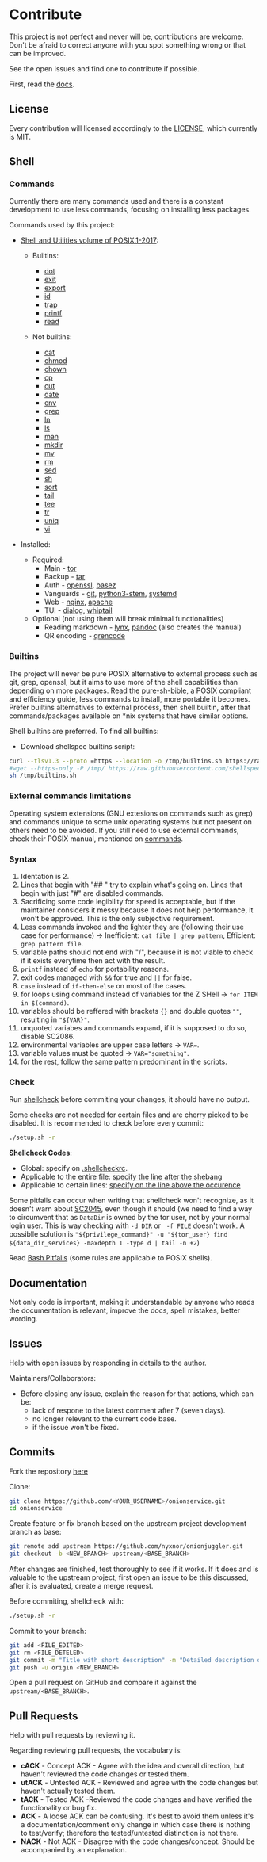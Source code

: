 # Contribute

This project is not perfect and never will be, contributions are welcome. Don't be afraid to correct anyone with you spot something wrong or that can be improved.

See the open issues and find one to contribute if possible.

First, read the [docs](https://github.com/nyxnor/onionjuggler/tree/main/docs).

## License

Every contribution will licensed accordingly to the [LICENSE](LICENSE), which currently is MIT.

## Shell

### Commands

Currently there are many commands used and there is a constant development to use less commands, focusing on installing less packages.

Commands used by this project:

* [Shell and Utilities volume of POSIX.1-2017](https://pubs.opengroup.org/onlinepubs/9699919799/utilities/contents.html):

  * Builtins:
    * [dot](https://pubs.opengroup.org/onlinepubs/9699919799/utilities/V3_chap02.html#tag_18_18)
    * [exit](https://pubs.opengroup.org/onlinepubs/9699919799/utilities/V3_chap02.html#tag_18_21)
    * [export](https://pubs.opengroup.org/onlinepubs/9699919799/utilities/V3_chap02.html#tag_18_22)
    * [id](https://pubs.opengroup.org/onlinepubs/9699919799/utilities/id.html#tag_20_59)
    * [trap](https://pubs.opengroup.org/onlinepubs/9699919799/utilities/V3_chap02.html#tag_18_28)
    * [printf](https://pubs.opengroup.org/onlinepubs/9699919799/utilities/printf.html#tag_20_94)
    * [read](https://pubs.opengroup.org/onlinepubs/9699919799/utilities/read.html#tag_20_109)

  * Not builtins:
    * [cat](https://pubs.opengroup.org/onlinepubs/9699919799/utilities/cat.html#tag_20_13)
    * [chmod](https://pubs.opengroup.org/onlinepubs/9699919799/utilities/chmod.html#tag_20_17)
    * [chown](https://pubs.opengroup.org/onlinepubs/9699919799/utilities/chown.html#tag_20_18)
    * [cp](https://pubs.opengroup.org/onlinepubs/9699919799/utilities/cp.html#tag_20_24)
    * [cut](https://pubs.opengroup.org/onlinepubs/9699919799/utilities/cut.html#tag_20_28)
    * [date](https://pubs.opengroup.org/onlinepubs/9699919799/utilities/date.html#tag_20_30)
    * [env](https://pubs.opengroup.org/onlinepubs/9699919799/utilities/env.html#tag_20_39)
    * [grep](https://pubs.opengroup.org/onlinepubs/9699919799/utilities/grep.html#tag_20_55)
    * [ln](https://pubs.opengroup.org/onlinepubs/9699919799/utilities/ln.html#tag_20_67)
    * [ls](https://pubs.opengroup.org/onlinepubs/9699919799/utilities/ls.html#tag_20_73)
    * [man](https://pubs.opengroup.org/onlinepubs/9699919799/utilities/man.html#tag_20_77)
    * [mkdir](https://pubs.opengroup.org/onlinepubs/9699919799/utilities/mkdir.html#tag_20_79)
    * [mv](https://pubs.opengroup.org/onlinepubs/9699919799/utilities/mv.html#tag_20_82)
    * [rm](https://pubs.opengroup.org/onlinepubs/9699919799/utilities/rm.html#tag_20_111)
    * [sed](https://pubs.opengroup.org/onlinepubs/9699919799/utilities/sed.html#tag_20_116)
    * [sh](https://pubs.opengroup.org/onlinepubs/9699919799/utilities/sh.html#tag_20_117)
    * [sort](https://pubs.opengroup.org/onlinepubs/9699919799/utilities/sort.html#tag_20_119)
    * [tail](https://pubs.opengroup.org/onlinepubs/9699919799/utilities/tail.html#tag_20_125)
    * [tee](https://pubs.opengroup.org/onlinepubs/9699919799/utilities/tee.html#tag_20_127)
    * [tr](https://pubs.opengroup.org/onlinepubs/9699919799/utilities/tr.html#tag_20_132)
    * [uniq](https://pubs.opengroup.org/onlinepubs/9699919799/utilities/uniq.html#tag_20_144)
    * [vi](https://pubs.opengroup.org/onlinepubs/9699919799/utilities/vi.html#tag_20_152)

* Installed:
  * Required:
    * Main - [tor](https://github.com/torproject/tor/blob/main/doc/man/tor.1.txt)
    * Backup - [tar](https://linux.die.net/man/1/tar)
    * Auth - [openssl](https://www.openssl.org/docs/manmaster/man1/genpkey.html), [basez](http://www.quarkline.net/basez/)
    * Vanguards - [git](https://git-scm.com/docs/user-manual), [python3-stem](https://stem.torproject.org/download.html), [systemd](https://www.freedesktop.org/software/systemd/man/)
    * Web - [nginx](https://docs.nginx.com/nginx/admin-guide/), [apache](https://httpd.apache.org/docs/current/)
    * TUI - [dialog](https://www.freebsd.org/cgi/man.cgi?dialog), [whiptail](https://manpages.debian.org/testing/whiptail/whiptail.1.en.html)
  * Optional (not using them will break minimal functionalities)
    * Reading markdown - [lynx](https://linux.die.net/man/1/lynx), [pandoc](https://pandoc.org/MANUAL.html) (also creates the manual)
    * QR encoding - [qrencode](https://github.com/fukuchi/libqrencode/)

### Builtins

The project will never be pure POSIX alternative to external process such as git, grep, openssl, but it aims to use more of the shell capabilities than depending on more packages. Read the [pure-sh-bible](https://github.com/dylanaraps/pure-sh-bible), a POSIX compliant and efficiency guide, less commands to install, more portable it becomes. Prefer builtins alternatives to external process, then shell builtin, after that commands/packages available on *nix systems that have similar options.

Shell builtins are preferred. To find all builtins:
* Download shellspec builtins script:
```sh
curl --tlsv1.3 --proto =https --location -o /tmp/builtins.sh https://raw.githubusercontent.com/shellspec/shellspec/master/contrib/builtins.sh
#wget --https-only -P /tmp/ https://raw.githubusercontent.com/shellspec/shellspec/master/contrib/builtins.sh
sh /tmp/builtins.sh
```

### External commands limitations

Operating system extensions (GNU extesions on commands such as grep) and commands unique to some unix operating systems but not present on others need to be avoided. If you still need to use external commands, check their POSIX manual, mentioned on [commands](#commands).

### Syntax

1. Identation is 2.
1. Lines that begin with "## " try to explain what's going on. Lines that begin with just "#" are disabled commands.
1. Sacrificing some code legibility for speed is acceptable, but if the maintainer considers it messy because it does not help performance, it won't be approved. This is the only subjective requirement.
1. Less commands invoked and the lighter they are (following their use case for performance) -> Inefficient: `cat file | grep pattern`, Efficient: `grep pattern file`.
1. variable paths should not end with "/", because it is not viable to check if it exists everytime then act with the result.
1. `printf` instead of `echo` for portability reasons.
1. exit codes managed with `&&` for true and `||` for false.
1. `case` instead of `if-then-else` on most of the cases.
1. for loops using command instead of variables for the Z SHell -> `for ITEM in $(command)`.
1. variables should be reffered with brackets `{}` and double quotes `""`, resulting in `"${VAR}"`.
1. unquoted variabes and commands expand, if it is supposed to do so, disable SC2086.
1. environmental variables are upper case letters -> `VAR=`.
1. variable values must be quoted -> `VAR="something"`.
1. for the rest, follow the same pattern predominant in the scripts.

### Check

Run [shellcheck](https://github.com/koalaman/shellcheck) before commiting your changes, it should have no output.

Some checks are not needed for certain files and are cherry picked to be disabled. It is recommended to check before every commit:

```sh
./setup.sh -r
```

**Shellcheck Codes**:
* Global: specify on [.shellcheckrc](https://github.com/koalaman/shellcheck/wiki/Ignore#ignoring-one-or-more-type-of-error-forever).
* Applicable to the entire file: [specify the line after the shebang](https://github.com/koalaman/shellcheck/wiki/Ignore#ignoring-one-specific-instance-in-a-file)
* Applicable to certain lines: [specify on the line above the occurence](https://github.com/koalaman/shellcheck/wiki/Ignore#ignoring-all-instances-in-a-file-044)

Some pitfalls can occur when writing that shellcheck won't recognize, as it doesn't warn about [SC2045](https://github.com/koalaman/shellcheck/wiki/SC2045), even though it should (we need to find a way to circumvent that as `DataDir` is owned by the tor user, not by your normal login user. This is way checking with `-d DIR` or ` -f FILE` doesn't work. A possiblle solution is `"${privilege_command}" -u "${tor_user} find ${data_dir_services} -maxdepth 1 -type d | tail -n +2`)

Read [Bash Pitfalls](http://mywiki.wooledge.org/BashPitfalls) (some rules are applicable to POSIX shells).

## Documentation

Not only code is important, making it understandable by anyone who reads the documentation is relevant, improve the docs, spell mistakes, better wording.

## Issues

Help with open issues by responding in details to the author.

Maintainers/Collaborators:
* Before closing any issue, explain the reason for that actions, which can be:
  * lack of respone to the latest comment after 7 (seven days).
  * no longer relevant to the current code base.
  * if the issue won't be fixed.

## Commits

Fork the repository [here](https://github.com/nyxnor/onionjuggler/fork)

Clone:
```sh
git clone https://github.com/<YOUR_USERNAME>/onionservice.git
cd onionservice
```

Create feature or fix branch based on the upstream project development branch as base:
```sh
git remote add upstream https://github.com/nyxnor/onionjuggler.git
git checkout -b <NEW_BRANCH> upstream/<BASE_BRANCH>
```

After changes are finished, test thoroughly to see if it works.
If it does and is valuable to the upstream project, first open an issue to be this discussed, after it is evaluated, create a merge request.

Before commiting, shellcheck with:
```sh
./setup.sh -r
```

Commit to your branch:
```sh
git add <FILE_EDITED>
git rm <FILE_DETELED>
git commit -m "Title with short description" -m "Detailed description of the changes"
git push -u origin <NEW_BRANCH>
```

Open a pull request on GitHub and compare it against the `upstream/<BASE_BRANCH>`.

## Pull Requests

Help with pull requests by reviewing it.

Regarding reviewing pull requests, the vocabulary is:
* **cACK** - Concept ACK - Agree with the idea and overall direction, but haven't reviewed the code changes or tested them.
* **utACK** - Untested ACK - Reviewed and agree with the code changes but haven't actually tested them.
* **tACK** - Tested ACK -Reviewed the code changes and have verified the functionality or bug fix.
* **ACK** - A loose ACK can be confusing. It's best to avoid them unless it's a documentation/comment only change in which case there is nothing to test/verify; therefore the tested/untested distinction is not there.
* **NACK** - Not ACK - Disagree with the code changes/concept. Should be accompanied by an explanation.

